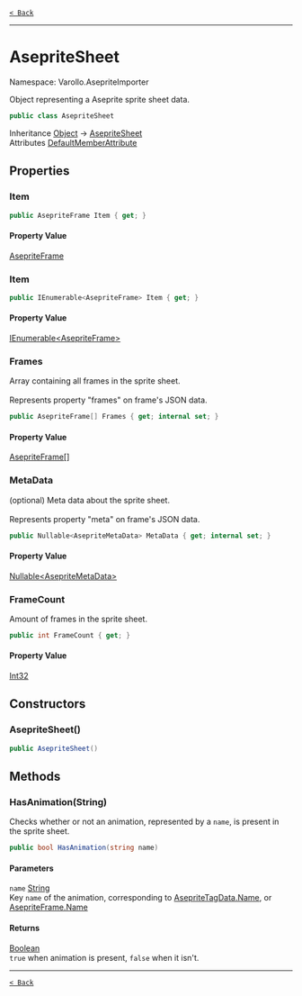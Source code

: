 [`< Back`](./)

---

# AsepriteSheet

Namespace: Varollo.AsepriteImporter

Object representing a Aseprite sprite sheet data.

```csharp
public class AsepriteSheet
```

Inheritance [Object](https://docs.microsoft.com/en-us/dotnet/api/system.object) → [AsepriteSheet](varollo.asepriteimporter.asepritesheet)<br>
Attributes [DefaultMemberAttribute](https://docs.microsoft.com/en-us/dotnet/api/system.reflection.defaultmemberattribute)

## Properties

### **Item**

```csharp
public AsepriteFrame Item { get; }
```

#### Property Value

[AsepriteFrame](varollo.asepriteimporter.asepriteframe)<br>

### **Item**

```csharp
public IEnumerable<AsepriteFrame> Item { get; }
```

#### Property Value

[IEnumerable&lt;AsepriteFrame&gt;](https://docs.microsoft.com/en-us/dotnet/api/system.collections.generic.ienumerable-1)<br>

### **Frames**

Array containing all frames in the sprite sheet.<br><br>
 Represents property
 "frames"
 on frame's JSON data.

```csharp
public AsepriteFrame[] Frames { get; internal set; }
```

#### Property Value

[AsepriteFrame[]](varollo.asepriteimporter.asepriteframe)<br>

### **MetaData**

(optional) Meta data about the sprite sheet.<br><br>
 Represents property
 "meta"
 on frame's JSON data.

```csharp
public Nullable<AsepriteMetaData> MetaData { get; internal set; }
```

#### Property Value

[Nullable&lt;AsepriteMetaData&gt;](https://docs.microsoft.com/en-us/dotnet/api/system.nullable-1)<br>

### **FrameCount**

Amount of frames in the sprite sheet.

```csharp
public int FrameCount { get; }
```

#### Property Value

[Int32](https://docs.microsoft.com/en-us/dotnet/api/system.int32)<br>

## Constructors

### **AsepriteSheet()**

```csharp
public AsepriteSheet()
```

## Methods

### **HasAnimation(String)**

Checks whether or not an animation, represented by a `name`, is present in the sprite sheet.

```csharp
public bool HasAnimation(string name)
```

#### Parameters

`name` [String](https://docs.microsoft.com/en-us/dotnet/api/system.string)<br>
Key `name` of the animation, corresponding to [AsepriteTagData.Name](varollo.asepriteimporter.metadata.asepritetagdata#name), or [AsepriteFrame.Name](varollo.asepriteimporter.asepriteframe#name)

#### Returns

[Boolean](https://docs.microsoft.com/en-us/dotnet/api/system.boolean)<br>
`true` when animation is present, `false` when it isn't.

---

[`< Back`](./)
